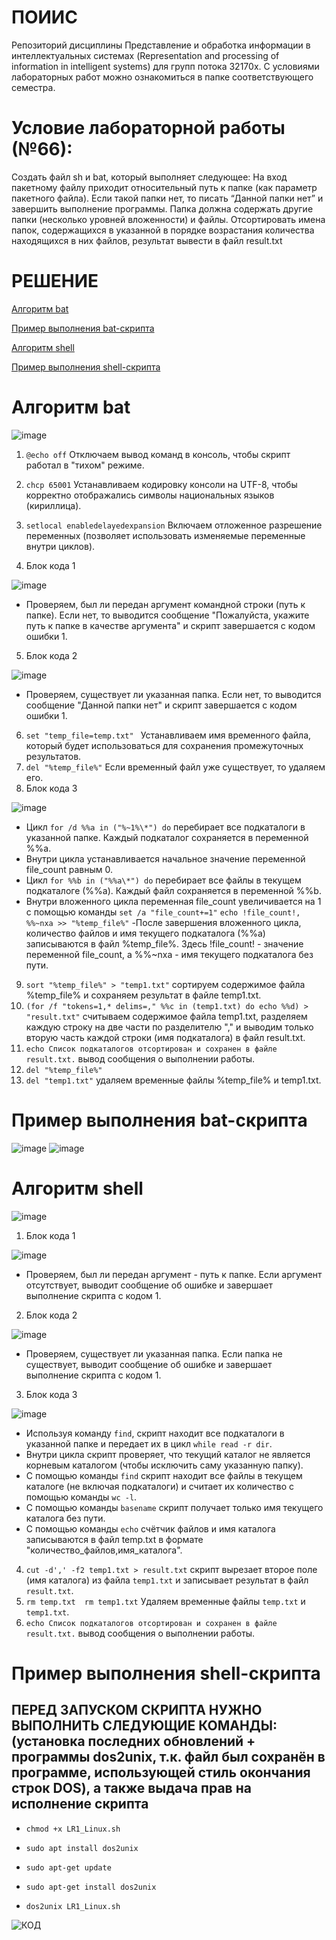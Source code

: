 # ПОИИС
Репозиторий дисциплины Представление и обработка информации в интеллектуальных системах 
(Representation and processing of information in intelligent systems) для групп потока 32170х.
С условиями лабораторных работ можно ознакомиться в папке соответствующего семестра.

# Условие лабораторной работы (№66):
Создать файл sh и bat, который выполняет следующее: 
На вход пакетному файлу приходит относительный путь к папке (как параметр пакетного файла). 
Если такой папки нет, то писать “Данной папки нет” и завершить выполнение программы. 
Папка должна содержать другие папки (несколько уровней вложенности) и файлы. 
Отсортировать имена папок, содержащихся в указанной в порядке возрастания количества находящихся в них файлов, результат вывести в файл result.txt

# РЕШЕНИЕ

[Алгоритм bat](#title1)

[Пример выполнения bat-скрипта](#title2)

[Алгоритм shell](#title3)

[Пример выполнения shell-скрипта](#title4)

# <a id="title1">Алгоритм bat</a>

![image](https://github.com/lilulw/aaa/assets/146581542/0bab6dfa-c4b2-4a96-bf01-5a9cee580efa)

1. ` @echo off ` Отключаем вывод команд в консоль, чтобы скрипт работал в "тихом" режиме.
2. ` chcp 65001 ` Устанавливаем кодировку консоли на UTF-8, чтобы корректно отображались символы национальных языков (кириллица).
3. ` setlocal enabledelayedexpansion ` Включаем отложенное разрешение переменных (позволяет использовать изменяемые переменные внутри циклов).

4. Блок кода 1

![image](https://github.com/lilulw/aaa/assets/146581542/04c603ae-26ed-41e2-bd54-820db3df2aa9)

- Проверяем, был ли передан аргумент командной строки (путь к папке). Если нет, то выводится сообщение "Пожалуйста, укажите путь к папке в качестве аргумента" и скрипт завершается с кодом ошибки 1.
5. Блок кода 2

![image](https://github.com/lilulw/aaa/assets/146581542/fcb16e8c-7c90-4057-9bfe-e90ca278415d)

- Проверяем, существует ли указанная папка. Если нет, то выводится сообщение "Данной папки нет" и скрипт завершается с кодом ошибки 1.

6. ` set "temp_file=temp.txt"  ` Устанавливаем имя временного файла, который будет использоваться для сохранения промежуточных результатов.
7. ` del "%temp_file%" ` Если временный файл уже существует, то удаляем его.
8. Блок кода 3

![image](https://github.com/lilulw/aaa/assets/146581542/ef8bf9ef-54fc-486b-a14e-47a800e1ed7b)

 - Цикл ` for /d %%a in ("%~1%\*") do ` перебирает все подкаталоги в указанной папке. Каждый подкаталог сохраняется в переменной %%a.
 - Внутри цикла устанавливается начальное значение переменной file_count равным 0.
 - Цикл ` for %%b in ("%%a\*") do ` перебирает все файлы в текущем подкаталоге (%%a). Каждый файл сохраняется в переменной %%b.
 - Внутри вложенного цикла переменная file_count увеличивается на 1 с помощью команды ` set /a "file_count+=1" `
    ` echo !file_count!, %%~nxa >> "%temp_file%" `
    -После завершения вложенного цикла, количество файлов и имя текущего подкаталога (%%a) записываются в файл %temp_file%. Здесь !file_count! - значение переменной file_count, а %%~nxa - имя текущего подкаталога без пути.

9. ` sort "%temp_file%" > "temp1.txt" ` сортируем содержимое файла %temp_file% и сохраняем результат в файле temp1.txt.
10. ` (for /f "tokens=1,* delims=," %%c in (temp1.txt) do echo %%d) > "result.txt" ` считываем содержимое файла temp1.txt, разделяем каждую строку на две части по разделителю "," и выводим только вторую часть каждой строки (имя подкаталога) в файл result.txt.
11. ` echo Список подкаталогов отсортирован и сохранен в файле result.txt. ` вывод сообщения о выполнении работы.
12. ` del "%temp_file%" `
13. ` del "temp1.txt" ` удаляем временные файлы %temp_file% и temp1.txt.

# <a id="title2">Пример выполнения bat-скрипта</a>
![image](https://github.com/lilulw/aaa/assets/146581542/4b00161f-e78a-4b5d-97f5-d38dd3012ae6)
![image](https://github.com/lilulw/aaa/assets/146581542/e83727ba-98d7-4df4-b751-5c6aebcc5308)


# <a id="title3">Алгоритм shell</a>

![image](https://github.com/lilulw/aaa/assets/146581542/9a2342d8-ef15-4340-841b-7fc31e60a357)

1. Блок кода 1

![image](https://github.com/lilulw/aaa/assets/146581542/65754bca-87c5-4a62-a630-a010f1ecd865)

- Проверяем, был ли передан аргумент - путь к папке. Если аргумент отсутствует, выводит сообщение об ошибке и завершает выполнение скрипта с кодом 1.

2. Блок кода 2

![image](https://github.com/lilulw/aaa/assets/146581542/11976d7c-1bd8-47d2-82b4-fb670a25fa88)

- Проверяем, существует ли указанная папка. Если папка не существует, выводит сообщение об ошибке и завершает выполнение скрипта с кодом 1.

3. Блок кода 3

![image](https://github.com/lilulw/aaa/assets/146581542/3e898db4-7b37-46e3-bc11-61eed9f41269)

 - Используя команду `find`, скрипт находит все подкаталоги в указанной папке и передает их в цикл `while read -r dir`.
 - Внутри цикла скрипт проверяет, что текущий каталог не является корневым каталогом (чтобы исключить саму указанную папку).
 - С помощью команды `find` скрипт находит все файлы в текущем каталоге (не включая подкаталоги) и считает их количество с помощью команды `wc -l`.
 - С помощью команды `basename` скрипт получает только имя текущего каталога без пути.
 - С помощью команды `echo` счётчик файлов и имя каталога записываются в файл temp.txt в формате "количество_файлов,имя_каталога".

4. `cut -d',' -f2 temp1.txt > result.txt` скрипт вырезает второе поле (имя каталога) из файла `temp1.txt` и записывает результат в файл `result.txt`.
5. `rm temp.txt 
rm temp1.txt` Удаляем временные файлы `temp.txt` и `temp1.txt`.
6. `echo Список подкаталогов отсортирован и сохранен в файле result.txt.` вывод сообщения о выполнении работы.

# <a id="title4">Пример выполнения shell-скрипта </a>

## ПЕРЕД ЗАПУСКОМ СКРИПТА НУЖНО ВЫПОЛНИТЬ СЛЕДУЮЩИЕ КОМАНДЫ: (установка последних обновлений + программы dos2unix, т.к. файл был сохранён в программе, использующей стиль окончания строк DOS), а также выдача прав на исполнение скрипта

- `chmod +x LR1_Linux.sh`
 
- `sudo apt install dos2unix`

- `sudo apt-get update`

- `sudo apt-get install dos2unix`

- `dos2unix LR1_Linux.sh`
  
![КОД](https://github.com/lilulw/aaa/assets/146581542/72f7344f-9132-475f-8115-1f467f37bc9b)
